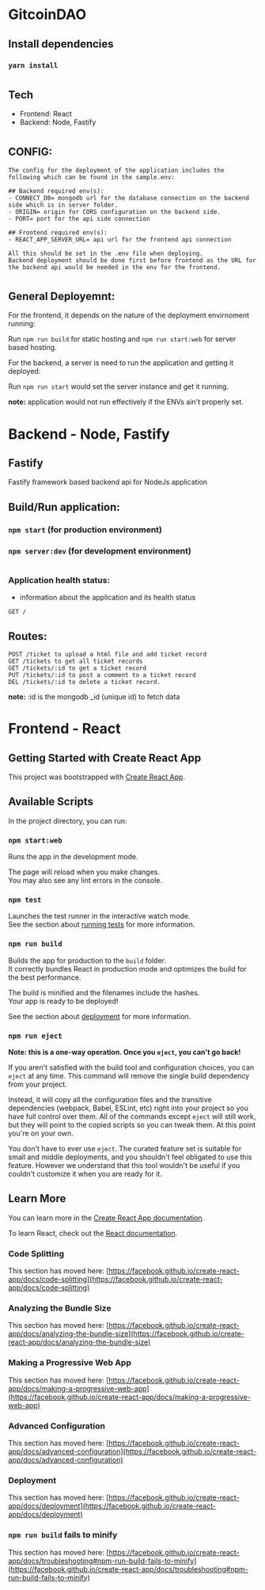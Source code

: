 # GitcoinDAO

## Install dependencies
### `yarn install`

#
## Tech
- Frontend: React
- Backend: Node, Fastify

#
## CONFIG:
```
The config for the deployment of the application includes the following which can be found in the sample.env:

## Backend required env(s):
- CONNECT_DB= mongodb url for the database connection on the backend side which is in server folder. 
- ORIGIN= origin for CORS configuration on the backend side.
- PORT= port for the api side connection

## Frontend required env(s):
- REACT_APP_SERVER_URL= api url for the frontend api connection

All this should be set in the .env file when deploying.
Backend deployment should be done first before frontend as the URL for the backend api would be needed in the env for the frontend.
```

#
## General Deployemnt:

For the frontend, it depends on the nature of the deployment envirnoment running:

Run `npm run build` for static hosting and `npm run start:web` for server based hosting.
<br >

For the backend, a server is need to run the application and getting it deployed:

Run `npm run start` would set the server instance and get it running.


**note:** application would not run effectively if the ENVs ain't properly set.
#
# Backend - Node, Fastify

## Fastify
Fastify framework based backend api for NodeJs application

## Build/Run application:
### `npm start` (for production environment)
### `npm server:dev` (for development environment)

#
### **Application health status:**
* information about the application and its health status
```
GET /
```

## **Routes:**
```
POST /ticket to upload a html file and add ticket record 
GET /tickets to get all ticket records
GET /tickets/:id to get a ticket record
PUT /tickets/:id to post a comment to a ticket record 
DEL /tickets/:id to delete a ticket record.
```

**note:** :id is the mongodb _id (unique id) to fetch data


#
# Frontend - React
## Getting Started with Create React App

This project was bootstrapped with [Create React App](https://github.com/facebook/create-react-app).

## Available Scripts

In the project directory, you can run:

### `npm start:web`

Runs the app in the development mode.

The page will reload when you make changes.\
You may also see any lint errors in the console.

### `npm test`

Launches the test runner in the interactive watch mode.\
See the section about [running tests](https://facebook.github.io/create-react-app/docs/running-tests) for more information.

### `npm run build`

Builds the app for production to the `build` folder.\
It correctly bundles React in production mode and optimizes the build for the best performance.

The build is minified and the filenames include the hashes.\
Your app is ready to be deployed!

See the section about [deployment](https://facebook.github.io/create-react-app/docs/deployment) for more information.

### `npm run eject`

**Note: this is a one-way operation. Once you `eject`, you can't go back!**

If you aren't satisfied with the build tool and configuration choices, you can `eject` at any time. This command will remove the single build dependency from your project.

Instead, it will copy all the configuration files and the transitive dependencies (webpack, Babel, ESLint, etc) right into your project so you have full control over them. All of the commands except `eject` will still work, but they will point to the copied scripts so you can tweak them. At this point you're on your own.

You don't have to ever use `eject`. The curated feature set is suitable for small and middle deployments, and you shouldn't feel obligated to use this feature. However we understand that this tool wouldn't be useful if you couldn't customize it when you are ready for it.

## Learn More

You can learn more in the [Create React App documentation](https://facebook.github.io/create-react-app/docs/getting-started).

To learn React, check out the [React documentation](https://reactjs.org/).

### Code Splitting

This section has moved here: [https://facebook.github.io/create-react-app/docs/code-splitting](https://facebook.github.io/create-react-app/docs/code-splitting)

### Analyzing the Bundle Size

This section has moved here: [https://facebook.github.io/create-react-app/docs/analyzing-the-bundle-size](https://facebook.github.io/create-react-app/docs/analyzing-the-bundle-size)

### Making a Progressive Web App

This section has moved here: [https://facebook.github.io/create-react-app/docs/making-a-progressive-web-app](https://facebook.github.io/create-react-app/docs/making-a-progressive-web-app)

### Advanced Configuration

This section has moved here: [https://facebook.github.io/create-react-app/docs/advanced-configuration](https://facebook.github.io/create-react-app/docs/advanced-configuration)

### Deployment

This section has moved here: [https://facebook.github.io/create-react-app/docs/deployment](https://facebook.github.io/create-react-app/docs/deployment)

### `npm run build` fails to minify

This section has moved here: [https://facebook.github.io/create-react-app/docs/troubleshooting#npm-run-build-fails-to-minify](https://facebook.github.io/create-react-app/docs/troubleshooting#npm-run-build-fails-to-minify)

